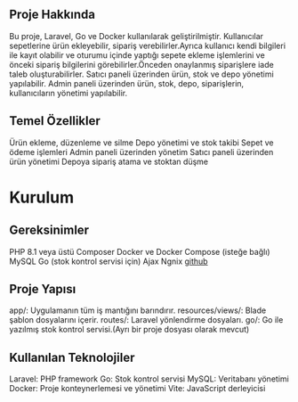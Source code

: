 ## Proje Hakkında
Bu proje, Laravel, Go ve Docker kullanılarak geliştirilmiştir. Kullanıcılar  sepetlerine ürün ekleyebilir, sipariş verebilirler.Ayrıca kullanıcı kendi bilgileri ile kayıt olabilir ve oturumu içinde yaptığı sepete ekleme işlemlerini ve önceki sipariş bilgilerini görebilirler.Önceden onaylanmış siparişlere iade taleb oluşturabilirler. Satıcı paneli üzerinden ürün, stok ve depo yönetimi yapılabilir. Admin paneli üzerinden ürün, stok, depo, siparişlerin, kullanıcıların yönetimi yapılabilir.

## Temel Özellikler
Ürün ekleme, düzenleme ve silme
Depo yönetimi ve stok takibi
Sepet ve ödeme işlemleri
Admin paneli üzerinden yönetim
Satıcı paneli üzerinden ürün yönetimi
Depoya sipariş atama ve stoktan düşme

# Kurulum
## Gereksinimler
PHP 8.1 veya üstü
Composer
Docker ve Docker Compose (isteğe bağlı)
MySQL
Go (stok kontrol servisi için)
Ajax
Ngnix
[github](https://github.com/yCalbaz/staj_proje)

## Proje Yapısı
app/: Uygulamanın tüm iş mantığını barındırır.
resources/views/: Blade şablon dosyalarını içerir.
routes/: Laravel yönlendirme dosyaları.
go/: Go ile yazılmış stok kontrol servisi.(Ayrı bir proje dosyası olarak mevcut)

## Kullanılan Teknolojiler
Laravel: PHP framework
Go: Stok kontrol servisi
MySQL: Veritabanı yönetimi
Docker: Proje konteynerlemesi ve yönetimi
Vite: JavaScript derleyicisi
